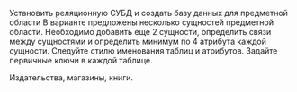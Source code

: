 Установить реляционную СУБД и создать базу данных для предметной области В варианте предложены несколько сущностей предметной области. 
Необходимо добавить еще 2 сущности, определить связи между сущностями и определить минимум по 4 атрибута каждой сущности. 
Следуйте стилю именования таблиц и атрибутов. 
Задайте первичные ключи в каждой таблице.

Издательства, магазины, книги.
